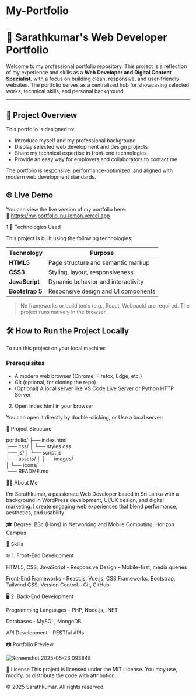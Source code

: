 # My-Portfolio

# 💼 Sarathkumar's Web Developer Portfolio

Welcome to my professional portfolio repository. This project is a reflection of my experience and skills as a **Web Developer and Digital Content Specialist**, with a focus on building clean, responsive, and user-friendly websites. The portfolio serves as a centralized hub for showcasing selected works, technical skills, and personal background.

---

## 📌 Project Overview

This portfolio is designed to:

- Introduce myself and my professional background
- Display selected web development and design projects
- Share my technical expertise in front-end technologies
- Provide an easy way for employers and collaborators to contact me

The portfolio is responsive, performance-optimized, and aligned with modern web development standards.




## 🌐 Live Demo

You can view the live version of my portfolio here:  
🔗 https://my-portfolio-nu-lemon.vercel.app




1 🧰 Technologies Used

This project is built using the following technologies:

| Technology    | Purpose                          |
|---------------|----------------------------------|
| **HTML5**     | Page structure and semantic markup |
| **CSS3**      | Styling, layout, responsiveness   |
| **JavaScript**| Dynamic behavior and interactivity |
| **Bootstrap 5** | Responsive design and UI components |

> No frameworks or build tools (e.g., React, Webpack) are required. The project runs natively in the browser.




## 🛠️ How to Run the Project Locally

To run this project on your local machine:

### Prerequisites

- A modern web browser (Chrome, Firefox, Edge, etc.)
- Git (optional, for cloning the repo)
- (Optional) A local server like VS Code Live Server or Python HTTP Server

2. Open index.html in your browser

You can open it directly by double-clicking, or Use a local server:




📁 Project Structure

portfolio/
├── index.html          
├── css/
│   └── styles.css      
├── js/
│   └── script.js        
├── assets/
│   ├── images/          
│   └── icons/          
└── README.md            




🧑‍💻 About Me

I'm Sarathkumar, a passionate Web Developer based in Sri Lanka with a background in WordPress development, UI/UX design, and digital marketing. I create engaging web experiences that blend performance, aesthetics, and usability.

🎓 Degree: BSc (Hons) in Networking and Mobile Computing, Horizon Campus



🧩 Skills




🌐 1. Front-End Development


HTML5, CSS, JavaScript - Responsive Design – Mobile-first, media queries

Front-End Frameworks - React.js, Vue.js, CSS Frameworks, Bootstrap, Tailwind CSS, Version Control – Git, GitHub





🖥️ 2. Back-End Development


Programming Languages - PHP, Node.js, .NET

Databases - MySQL, MongoDB

API Development - RESTful APIs




📷 Portfolio Preview



![Screenshot 2025-05-23 093848](https://github.com/user-attachments/assets/2f9f2020-e038-4a20-ba3a-ead5ec4afb0e)

📄 License
This project is licensed under the MIT License. You may use, modify, or distribute the code with attribution.

© 2025 Sarathkumar. All rights reserved.
